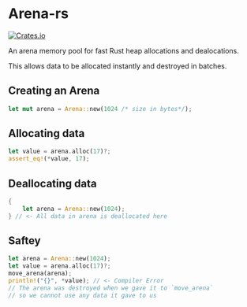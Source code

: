 # Arena-rs

[![Crates.io](http://img.shields.io/crates/v/arena-rs.svg?label=arena-rs)](https://crates.io/crates/arena-rs)

An arena memory pool for fast Rust heap allocations and dealocations.

This allows data to be allocated instantly and destroyed in batches.

## Creating an Arena

```rust
let mut arena = Arena::new(1024 /* size in bytes*/);
```

## Allocating data

```rust
let value = arena.alloc(17)?;
assert_eq!(*value, 17);
```

## Deallocating data

```rust
{
    let arena = Arena::new(1024);
} // <- All data in arena is deallocated here
```

## Saftey

```rust
let arena = Arena::new(1024);
let value = arena.alloc(17)?;
move_arena(arena);
println!("{}", *value); // <- Compiler Error
// The arena was destroyed when we gave it to `move_arena`
// so we cannot use any data it gave to us
```
